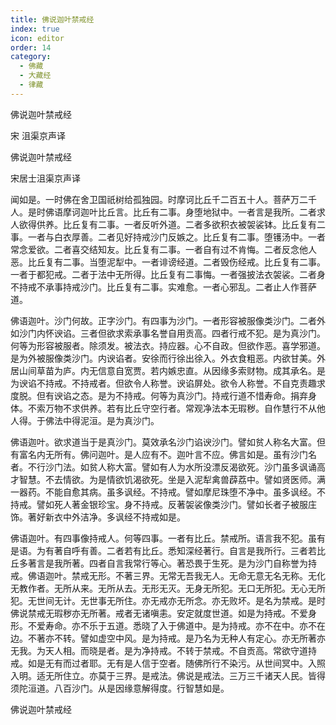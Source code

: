 ```yaml
---
title: 佛说迦叶禁戒经
index: true
icon: editor
order: 14
category:
  - 佛藏
  - 大藏经
  - 律藏
---
```


  佛说迦叶禁戒经  

宋 沮渠京声译  

佛说迦叶禁戒经  

宋居士沮渠京声译  

闻如是。一时佛在舍卫国祇树给孤独园。时摩诃比丘千二百五十人。菩萨万二千人。是时佛语摩诃迦叶比丘言。比丘有二事。身堕地狱中。一者言是我所。二者求人欲得供养。比丘复有二事。一者反听外道。二者多欲积衣被袈裟钵。比丘复有二事。一者与白衣厚善。二者见好持戒沙门反嫉之。比丘复有二事。堕镬汤中。一者常念爱欲。二者喜交结知友。比丘复有二事。一者自有过不肯悔。二者反念他人恶。比丘复有二事。当堕泥犁中。一者诽谤经道。二者毁伤经戒。比丘复有二事。一者于都犯戒。二者于法中无所得。比丘复有二事悔。一者强披法衣袈裟。二者身不持戒不承事持戒沙门。比丘复有二事。实难愈。一者心邪乱。二者止人作菩萨道。  

佛语迦叶。沙门何故。正字沙门。有四事为沙门。一者形容被服像类沙门。二者外如沙门内怀谀谄。三者但欲求索承事名誉自用贡高。四者行戒不犯。是为真沙门。何等为形容被服者。除须发。被法衣。持应器。心不自政。但欲作恶。喜学邪道。是为外被服像类沙门。内谀谄者。安徐而行徐出徐入。外衣食粗恶。内欲甘美。外居山间草苗为庐。内无信意自宽贾。若内嫉忠直。从因缘多索财物。成其承名。是为谀谄不持戒。不持戒者。但欲令人称誉。谀谄屏处。欲令人称誉。不自克责趣求度脱。但有谀谄之态。是为不持戒。何等为真沙门。持戒行道不惜寿命。捐弃身体。不索万物不求供养。若有比丘守空行者。常观净法本无瑕秽。自作慧行不从他人得。于佛法中得泥洹。是为真沙门。  

佛语迦叶。欲求道当于是真沙门。莫效承名沙门谄谀沙门。譬如贫人称名大富。但有富名内无所有。佛问迦叶。是人应有不。迦叶言不应。佛言如是。虽有沙门名者。不行沙门法。如贫人称大富。譬如有人为水所没漂反渴欲死。沙门虽多讽诵高才智慧。不去情欲。为是情欲饥渴欲死。坐是入泥犁禽兽薜荔中。譬如贤医师。满一器药。不能自愈其病。虽多讽经。不持戒。譬如摩尼珠堕不净中。虽多讽经。不持戒。譬如死人著金银珍宝。身不持戒。反著袈裟像类沙门。譬如长者子被服庄饰。著好新衣中外洁净。多讽经不持戒如是。  

佛语迦叶。有四事像持戒人。何等四事。一者有比丘。禁戒所。语言我不犯。虽有是语。为有著自呼有善。二者若有比丘。悉知深经著行。自言是我所行。三者若比丘多著言是我所著。四者自言我常行等心。著恐畏于生死。是为沙门自称誉为持戒。佛语迦叶。禁戒无形。不著三界。无常无吾我无人。无命无意无名无称。无化无教作者。无所从来。无所从去。无形无灭。无身无所犯。无口无所犯。无心无所犯。无世间无计。无世事无所住。亦无戒亦无所念。亦无败坏。是名为禁戒。是时佛说禁戒无瑕秽亦无所著。戒者无诸嗔恚。安定就度世道。如是为持戒。不爱身形。不爱寿命。亦不乐于五道。悉晓了入于佛道中。是为持戒。亦不在中。亦不在边。不著亦不转。譬如虚空中风。是为持戒。是乃名为无种人有定心。亦无所著亦无我。为天人相。而晓是者。是为净持戒。不转于禁戒。不自贡高。常欲守道持戒。如是无有而过者耶。无有是人信于空者。随佛所行不染污。从世间冥中。入照入明。适无所住立。亦莫于三界。是戒法。佛说是戒法。三万三千诸天人民。皆得须陀洹道。八百沙门。从是因缘意解得度。行智慧如是。  

佛说迦叶禁戒经  
